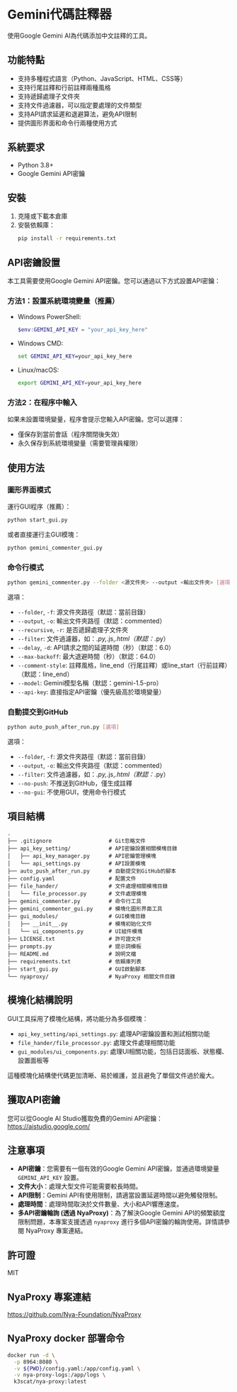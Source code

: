 # Gemini代碼註釋器

使用Google Gemini AI為代碼添加中文註釋的工具。

## 功能特點

- 支持多種程式語言（Python、JavaScript、HTML、CSS等）
- 支持行尾註釋和行前註釋兩種風格
- 支持遞歸處理子文件夾
- 支持文件過濾器，可以指定要處理的文件類型
- 支持API請求延遲和退避算法，避免API限制
- 提供圖形界面和命令行兩種使用方式

## 系統要求

- Python 3.8+
- Google Gemini API密鑰

## 安裝

1. 克隆或下載本倉庫
2. 安裝依賴庫：
   ```bash
   pip install -r requirements.txt
   ```

## API密鑰設置

本工具需要使用Google Gemini API密鑰。您可以通過以下方式設置API密鑰：

### 方法1：設置系統環境變量（推薦）

- Windows PowerShell:
  ```powershell
  $env:GEMINI_API_KEY = "your_api_key_here"
  ```

- Windows CMD:
  ```cmd
  set GEMINI_API_KEY=your_api_key_here
  ```

- Linux/macOS:
  ```bash
  export GEMINI_API_KEY=your_api_key_here
  ```

### 方法2：在程序中輸入

如果未設置環境變量，程序會提示您輸入API密鑰。您可以選擇：
- 僅保存到當前會話（程序關閉後失效）
- 永久保存到系統環境變量（需要管理員權限）

## 使用方法

### 圖形界面模式

運行GUI程序（推薦）：

```bash
python start_gui.py
```

或者直接運行主GUI模塊：

```bash
python gemini_commenter_gui.py
```

### 命令行模式

```bash
python gemini_commenter.py --folder <源文件夾> --output <輸出文件夾> [選項]
```

選項：
- `--folder`, `-f`: 源文件夾路徑（默認：當前目錄）
- `--output`, `-o`: 輸出文件夾路徑（默認：commented）
- `--recursive`, `-r`: 是否遞歸處理子文件夾
- `--filter`: 文件過濾器，如：*.py,*.js,*.html（默認：*.py）
- `--delay`, `-d`: API請求之間的延遲時間（秒）（默認：6.0）
- `--max-backoff`: 最大退避時間（秒）（默認：64.0）
- `--comment-style`: 註釋風格，line_end（行尾註釋）或line_start（行前註釋）（默認：line_end）
- `--model`: Gemini模型名稱（默認：gemini-1.5-pro）
- `--api-key`: 直接指定API密鑰（優先級高於環境變量）

### 自動提交到GitHub

```bash
python auto_push_after_run.py [選項]
```

選項：
- `--folder`, `-f`: 源文件夾路徑（默認：當前目錄）
- `--output`, `-o`: 輸出文件夾路徑（默認：commented）
- `--filter`: 文件過濾器，如：*.py,*.js,*.html（默認：*.py）
- `--no-push`: 不推送到GitHub，僅生成註釋
- `--no-gui`: 不使用GUI，使用命令行模式

## 項目結構

```
.
├── .gitignore                  # Git忽略文件
├── api_key_setting/            # API密鑰設置相關模塊目錄
│   ├── api_key_manager.py      # API密鑰管理模塊
│   └── api_settings.py         # API設置模塊
├── auto_push_after_run.py      # 自動提交到GitHub的腳本
├── config.yaml                 # 配置文件
├── file_hander/                # 文件處理相關模塊目錄
│   └── file_processor.py       # 文件處理模塊
├── gemini_commenter.py         # 命令行工具
├── gemini_commenter_gui.py     # 模塊化圖形界面工具
├── gui_modules/                # GUI模塊目錄
│   ├── __init__.py             # 模塊初始化文件
│   └── ui_components.py        # UI組件模塊
├── LICENSE.txt                 # 許可證文件
├── prompts.py                  # 提示詞模板
├── README.md                   # 說明文檔
├── requirements.txt            # 依賴庫列表
├── start_gui.py                # GUI啟動腳本
└── nyaproxy/                   # NyaProxy 相關文件目錄
```

## 模塊化結構說明

GUI工具採用了模塊化結構，將功能分為多個模塊：

- `api_key_setting/api_settings.py`: 處理API密鑰設置和測試相關功能
- `file_hander/file_processor.py`: 處理文件處理相關功能
- `gui_modules/ui_components.py`: 處理UI相關功能，包括日誌面板、狀態欄、設置面板等

這種模塊化結構使代碼更加清晰、易於維護，並且避免了單個文件過於龐大。

## 獲取API密鑰

您可以從Google AI Studio獲取免費的Gemini API密鑰：
https://aistudio.google.com/

## 注意事項

- **API密鑰**：您需要有一個有效的Google Gemini API密鑰，並通過環境變量 `GEMINI_API_KEY` 設置。
- **文件大小**：處理大型文件可能需要較長時間。
- **API限制**：Gemini API有使用限制，請適當設置延遲時間以避免觸發限制。
- **處理時間**：處理時間取決於文件數量、大小和API響應速度。
- **多API密鑰輪詢 (透過 NyaProxy)**：為了解決Google Gemini API的頻繁額度限制問題，本專案支援透過 `nyaproxy` 進行多個API密鑰的輪詢使用。詳情請參閱 NyaProxy 專案連結。

## 許可證

MIT

## NyaProxy 專案連結
https://github.com/Nya-Foundation/NyaProxy

## NyaProxy docker 部署命令

```bash
docker run -d \
  -p 8964:8080 \
  -v ${PWD}/config.yaml:/app/config.yaml \
  -v nya-proxy-logs:/app/logs \
  k3scat/nya-proxy:latest

